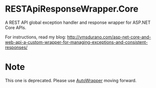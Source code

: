 # RESTApiResponseWrapper.Core
A REST API global exception handler and response wrapper for ASP.NET Core APIs.

For instructions, read my blog: http://vmsdurano.com/asp-net-core-and-web-api-a-custom-wrapper-for-managing-exceptions-and-consistent-responses/

# Note
This one is deprecated. Please use [AutoWrapper](https://github.com/proudmonkey/AutoWrapper) moving forward.
